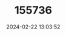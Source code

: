 ---
title: "155736"
category: "Corbicula fluminea"
draft: false
date: 2024-02-22 13:03:52
languages:
  English: ["Golden Freshwater Clam"]
---